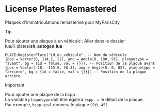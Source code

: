 # License Plates Remastered
Plaques d'immatriculations remasterisé pour MyParisCity

> [!TIP]
> Pour ajouter une plaque à un véhicule :
> Aller dans le dossier lua/ll_plates/**sh_autogen.lua**
> ```
> PLATE:RegisterPlate("id_du_véhicule", -- Nom du véhicule
> {pos = Vector(0, 114.1, 22), ang = Angle(0, 180, 91), plaquetype = "avant", bg = {id = false, val = {}}}, -- Position de la plaque avant
> {pos = Vector(-18, -115.8, 38.3), ang = Angle(0, 0, 82), plaquetype = "arriere", bg = {id = false, val = {}}}) -- Position de la plaque arrière
> ```

> [!IMPORTANT]
> Pour ajouter une plaque de la bspp :\
> La variable `plaquetype` doit être égale à `bspp-` + le début de la plaque.\
> Par exemple, `bspp-spvl` donnera le plaque `SPVL 451`

